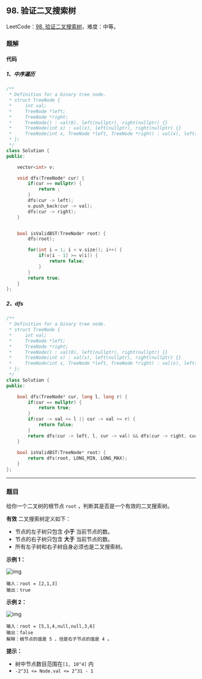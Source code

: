 ## 98. 验证二叉搜索树

LeetCode：[98. 验证二叉搜索树](https://leetcode.cn/problems/validate-binary-search-tree/)，难度：中等。

### 题解

#### 代码

##### 1、中序遍历

```c++
/**
 * Definition for a binary tree node.
 * struct TreeNode {
 *     int val;
 *     TreeNode *left;
 *     TreeNode *right;
 *     TreeNode() : val(0), left(nullptr), right(nullptr) {}
 *     TreeNode(int x) : val(x), left(nullptr), right(nullptr) {}
 *     TreeNode(int x, TreeNode *left, TreeNode *right) : val(x), left(left), right(right) {}
 * };
 */
class Solution {
public:

    vector<int> v;

    void dfs(TreeNode* cur) {
        if(cur == nullptr) {
            return ;
        }
        dfs(cur -> left);
        v.push_back(cur -> val);
        dfs(cur -> right);
    }


    bool isValidBST(TreeNode* root) {
        dfs(root);

        for(int i = 1; i < v.size(); i++) {
            if(v[i - 1] >= v[i]) {
                return false;
            }
        }
        return true;
    }
};
```

##### 2、dfs

```c++
/**
 * Definition for a binary tree node.
 * struct TreeNode {
 *     int val;
 *     TreeNode *left;
 *     TreeNode *right;
 *     TreeNode() : val(0), left(nullptr), right(nullptr) {}
 *     TreeNode(int x) : val(x), left(nullptr), right(nullptr) {}
 *     TreeNode(int x, TreeNode *left, TreeNode *right) : val(x), left(left), right(right) {}
 * };
 */
class Solution {
public:

    bool dfs(TreeNode* cur, long l, long r) {
        if(cur == nullptr) {
            return true;
        }
        if(cur -> val <= l || cur -> val >= r) {
            return false;
        }
        return dfs(cur -> left, l, cur -> val) && dfs(cur -> right, cur -> val, r);
    }
    
    bool isValidBST(TreeNode* root) {
        return dfs(root, LONG_MIN, LONG_MAX);
    }
};
```



---



### 题目

给你一个二叉树的根节点 `root` ，判断其是否是一个有效的二叉搜索树。

**有效** 二叉搜索树定义如下：

- 节点的左子树只包含 **小于** 当前节点的数。
- 节点的右子树只包含 **大于** 当前节点的数。
- 所有左子树和右子树自身必须也是二叉搜索树。

 

**示例 1：**

![img](https://gitee.com/xwl66/leetcode/raw/master/image/98-tree1.jpg)

```
输入：root = [2,1,3]
输出：true
```

**示例 2：**

![img](https://gitee.com/xwl66/leetcode/raw/master/image/98-tree2.jpg)

```
输入：root = [5,1,4,null,null,3,6]
输出：false
解释：根节点的值是 5 ，但是右子节点的值是 4 。
```

 

**提示：**

- 树中节点数目范围在`[1, 10^4]` 内
- `-2^31 <= Node.val <= 2^31 - 1`


